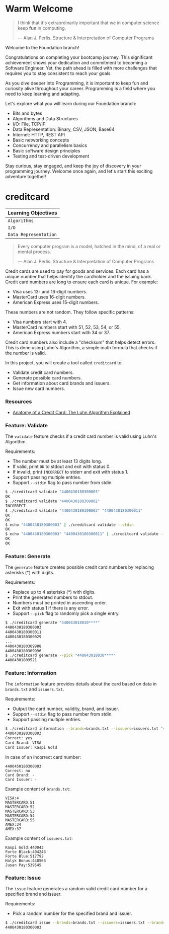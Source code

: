 # Warm Welcome

> I think that it's extraordinarily important that we in computer science keep **fun** in computing.
>
> — Alan J. Perlis. Structure & Interpretation of Computer Programs

Welcome to the Foundation branch!

Congratulations on completing your bootcamp journey. This significant achievement shows your dedication and commitment to becoming a Software Engineer. Yet, the path ahead is filled with more challenges that requires you to stay consistent to reach your goals.

As you dive deeper into Programming, it is important to keep fun and curiosity alive throughout your career. Programming is a field where you need to keep learning and adapting.

Let's explore what you will learn during our Foundation branch:
- Bits and bytes  
- Algorithms and Data Structures  
- I/O: File, TCP/IP
- Data Representation: Binary, CSV, JSON, Base64
- Internet: HTTP, REST API
- Basic networking concepts  
- Concurrency and parallelism basics
- Basic software design principles  
- Testing and test-driven development

Stay curious, stay engaged, and keep the joy of discovery in your programming journey. Welcome once again, and let's start this exciting adventure together!

# creditcard

| Learning Objectives   |
| --------------------- |
| `Algorithms`          |
| `I/O`                 |
| `Data Representation` |

> Every computer program is a model, hatched in the mind, of a real or mental process.
>
> — Alan J. Perlis. Structure & Interpretation of Computer Programs

Credit cards are used to pay for goods and services. Each card has a unique number that helps identify the cardholder and the issuing bank. Credit card numbers are long to ensure each card is unique. For example:

- Visa uses 13- and 16-digit numbers.
- MasterCard uses 16-digit numbers.
- American Express uses 15-digit numbers.

These numbers are not random. They follow specific patterns:

- Visa numbers start with 4.
- MasterCard numbers start with 51, 52, 53, 54, or 55.
- American Express numbers start with 34 or 37.

Credit card numbers also include a "checksum" that helps detect errors. This is done using Luhn's Algorithm, a simple math formula that checks if the number is valid.

In this project, you will create a tool called `creditcard` to:

- Validate credit card numbers.
- Generate possible card numbers.
- Get information about card brands and issuers.
- Issue new card numbers.

### Resources

- [Anatomy of a Credit Card: The Luhn Algorithm Explained](https://www.groundlabs.com/blog/anatomy-of-a-credit-card/)

### Feature: Validate

The `validate` feature checks if a credit card number is valid using Luhn's Algorithm.

Requirements:

- The number must be at least 13 digits long.
- If valid, print `OK` to stdout and exit with status 0.
- If invalid, print `INCORRECT` to stderr and exit with status 1.
- Support passing multiple entries.
- Support `--stdin` flag to pass number from stdin.

```sh
$ ./creditcard validate "4400430180300003"
OK
$ ./creditcard validate "4400430180300002"
INCORRECT
$ ./creditcard validate "4400430180300003" "4400430180300011"
OK
OK
$ echo "4400430180300003" | ./creditcard validate --stdin
OK
$ echo "4400430180300003" "4400430180300011" | ./creditcard validate --stdin
OK
OK
```

### Feature: Generate

The `generate` feature creates possible credit card numbers by replacing asterisks (*) with digits.

Requirements:

- Replace up to 4 asterisks (*) with digits.
- Print the generated numbers to stdout.
- Numbers must be printed in ascending order.
- Exit with status 1 if there is any error.
- Support `--pick` flag to randomly pick a single entry.

```sh
$ ./creditcard generate "440043018030****"
4400430180300003
4400430180300011
4400430180300029
...
4400430180309988
4400430180309996
$ ./creditcard generate --pick "440043018030****"
44004301809521
```

### Feature: Information

The `information` feature provides details about the card based on data in `brands.txt` and `issuers.txt`.

Requirements:
- Output the card number, validity, brand, and issuer.
- Support `--stdin` flag to pass number from stdin.
- Support passing multiple entries.

```sh
$ ./creditcard information --brands=brands.txt --issuers=issuers.txt "4400430180300003"
4400430180300003
Correct: yes
Card Brand: VISA
Card Issuer: Kaspi Gold
```

In case of an incorrect card number:

```
4400450180300003
Correct: no
Card Brand: -
Card Issuer: -
```

Example content of `brands.txt`:

```
VISA:4
MASTERCARD:51
MASTERCARD:52
MASTERCARD:53
MASTERCARD:54
MASTERCARD:55
AMEX:34
AMEX:37
```

Example content of `issuers.txt`:

```
Kaspi Gold:440043
Forte Black:404243
Forte Blue:517792
Halyk Bonus:440563
Jusan Pay:539545
```

### Feature: Issue

The `issue` feature generates a random valid credit card number for a specified brand and issuer.

Requirements:

- Pick a random number for the specified brand and issuer.

```sh
$ ./creditcard issue --brands=brands.txt --issuers=issuers.txt --brand=VISA --issuer="Kaspi Gold"
4400430180300003
```
